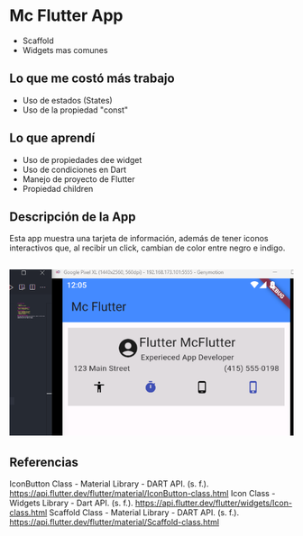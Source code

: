 # Mc Flutter App

- Scaffold
- Widgets mas comunes

## Lo que me costó más trabajo
- Uso de estados (States)
- Uso de la propiedad "const"

## Lo que aprendí
- Uso de propiedades dee widget
- Uso de condiciones en Dart
- Manejo de proyecto de Flutter
- Propiedad children

## Descripción de la App
Esta app muestra una tarjeta de información, además de tener iconos interactivos que, al recibir un click,
cambian de color entre negro e indigo.

## ![IMG1](image1.png)

## Referencias
IconButton Class - Material Library - DART API. (s. f.). https://api.flutter.dev/flutter/material/IconButton-class.html
Icon Class - Widgets Library - Dart API. (s. f.). https://api.flutter.dev/flutter/widgets/Icon-class.html
Scaffold Class - Material Library - DART API. (s. f.). https://api.flutter.dev/flutter/material/Scaffold-class.html
